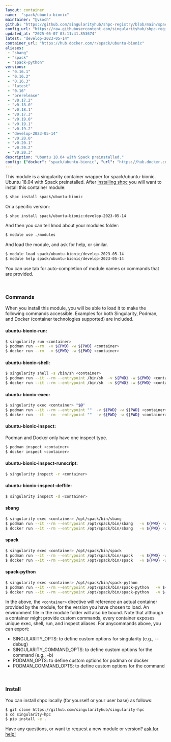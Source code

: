 ```yaml
---
layout: container
name:  "spack/ubuntu-bionic"
maintainer: "@vsoch"
github: "https://github.com/singularityhub/shpc-registry/blob/main/spack/ubuntu-bionic/container.yaml"
config_url: "https://raw.githubusercontent.com/singularityhub/shpc-registry/main/spack/ubuntu-bionic/container.yaml"
updated_at: "2025-05-07 03:11:41.853674"
latest: "develop-2023-05-14"
container_url: "https://hub.docker.com/r/spack/ubuntu-bionic"
aliases:
 - "sbang"
 - "spack"
 - "spack-python"
versions:
 - "0.16.1"
 - "0.16.2"
 - "0.16.3"
 - "latest"
 - "0.16"
 - "prerelease"
 - "v0.17.2"
 - "v0.18.0"
 - "v0.18.1"
 - "v0.17.3"
 - "v0.19.0"
 - "v0.19.1"
 - "v0.19.2"
 - "develop-2023-05-14"
 - "v0.20.0"
 - "v0.20.1"
 - "v0.20.2"
 - "v0.20.3"
description: "Ubuntu 18.04 with Spack preinstalled."
config: {"docker": "spack/ubuntu-bionic", "url": "https://hub.docker.com/r/spack/ubuntu-bionic", "maintainer": "@vsoch", "description": "Ubuntu 18.04 with Spack preinstalled.", "latest": {"develop-2023-05-14": "sha256:94f2f86d2a8d96e4e6a1ccbc7b9ddcad1f3145ccc83c92feba60cb4e0da14900"}, "tags": {"0.16.1": "sha256:8261977ff63fe420446c349f0e3bd4e09a6417ebb1008ab472861041f1edd11b", "0.16.2": "sha256:698899684998df4a49f02bce1cffca9aa59644477f94b1909fc26b2adf4c4be4", "0.16.3": "sha256:fd9bfae1b8133bfb1c8636434f5ec24b2deae94e6b21d533cf6ee6df19af0772", "latest": "sha256:c801f63fad64f33200e0436eff1c349577b8d404cfad8ed26ad22346870ebdf4", "0.16": "sha256:5c6e3f016333b48bc85fa3e42634bb77d8af318c28c69b575e279cd875a93fe0", "prerelease": "sha256:e8565c944612471f06df71364e2ae390a9483837d116b208e7b476086b05ba4a", "v0.17.2": "sha256:29730dee9527826dfb3de157f46daefa68cedb611b2b393d06f4cb074c3223c5", "v0.18.0": "sha256:585efe3455c4ecd1781f7cb711e5b072a3fbc18acc200550d9264f1124de51f1", "v0.18.1": "sha256:a08a59a72667ff9e2f66c9fdfe26f1aa856ab9c91e98e798fc1be91a51c9d677", "v0.17.3": "sha256:4f81a2008abd021dc128481caa31f607a0a659e08756886f79296b6dc3f0bf09", "v0.19.0": "sha256:4fe221bae91f1efa64ad10bb158ea2317781a64ecc6877cb61e80bdab15957de", "v0.19.1": "sha256:ba47c03551762bbd0c46758d576039af41dfb5e27f2619ab31cd4c382c17f7df", "v0.19.2": "sha256:1e6c9907e59b749665451d9a53fe586dbcfc3fd26d4af599ec12c66b0c2def30", "develop-2023-05-14": "sha256:94f2f86d2a8d96e4e6a1ccbc7b9ddcad1f3145ccc83c92feba60cb4e0da14900", "v0.20.0": "sha256:30ee804802b1fef7f0b9cc5943f246a044fa0072dd296bdada5ee89a8138eabc", "v0.20.1": "sha256:e37cb623169e7c935504f7f5b571eac16c8c737304eebf34d0fc78a4fd6b5305", "v0.20.2": "sha256:6a517d7d9367b40e357d5ca3924459c5bb58279ef63690ed228cdc3221a1ee1a", "v0.20.3": "sha256:e4188d7a88f6fef4a0e0cf6be875352af2bfe54c26c5d98167a5f4b9a7ad6eb3"}, "aliases": {"sbang": "/opt/spack/bin/sbang", "spack": "/opt/spack/bin/spack", "spack-python": "/opt/spack/bin/spack-python"}}
---
```


This module is a singularity container wrapper for spack/ubuntu-bionic.
Ubuntu 18.04 with Spack preinstalled.
After [installing shpc](#install) you will want to install this container module:


```bash
$ shpc install spack/ubuntu-bionic
```

Or a specific version:

```bash
$ shpc install spack/ubuntu-bionic:develop-2023-05-14
```

And then you can tell lmod about your modules folder:

```bash
$ module use ./modules
```

And load the module, and ask for help, or similar.

```bash
$ module load spack/ubuntu-bionic/develop-2023-05-14
$ module help spack/ubuntu-bionic/develop-2023-05-14
```

You can use tab for auto-completion of module names or commands that are provided.

<br>

### Commands

When you install this module, you will be able to load it to make the following commands accessible.
Examples for both Singularity, Podman, and Docker (container technologies supported) are included.

#### ubuntu-bionic-run:

```bash
$ singularity run <container>
$ podman run --rm  -v ${PWD} -w ${PWD} <container>
$ docker run --rm  -v ${PWD} -w ${PWD} <container>
```

#### ubuntu-bionic-shell:

```bash
$ singularity shell -s /bin/sh <container>
$ podman run --it --rm --entrypoint /bin/sh  -v ${PWD} -w ${PWD} <container>
$ docker run --it --rm --entrypoint /bin/sh  -v ${PWD} -w ${PWD} <container>
```

#### ubuntu-bionic-exec:

```bash
$ singularity exec <container> "$@"
$ podman run --it --rm --entrypoint ""  -v ${PWD} -w ${PWD} <container> "$@"
$ docker run --it --rm --entrypoint ""  -v ${PWD} -w ${PWD} <container> "$@"
```

#### ubuntu-bionic-inspect:

Podman and Docker only have one inspect type.

```bash
$ podman inspect <container>
$ docker inspect <container>
```

#### ubuntu-bionic-inspect-runscript:

```bash
$ singularity inspect -r <container>
```

#### ubuntu-bionic-inspect-deffile:

```bash
$ singularity inspect -d <container>
```


#### sbang

```bash
$ singularity exec <container> /opt/spack/bin/sbang
$ podman run --it --rm --entrypoint /opt/spack/bin/sbang   -v ${PWD} -w ${PWD} <container> -c " $@"
$ docker run --it --rm --entrypoint /opt/spack/bin/sbang   -v ${PWD} -w ${PWD} <container> -c " $@"
```


#### spack

```bash
$ singularity exec <container> /opt/spack/bin/spack
$ podman run --it --rm --entrypoint /opt/spack/bin/spack   -v ${PWD} -w ${PWD} <container> -c " $@"
$ docker run --it --rm --entrypoint /opt/spack/bin/spack   -v ${PWD} -w ${PWD} <container> -c " $@"
```


#### spack-python

```bash
$ singularity exec <container> /opt/spack/bin/spack-python
$ podman run --it --rm --entrypoint /opt/spack/bin/spack-python   -v ${PWD} -w ${PWD} <container> -c " $@"
$ docker run --it --rm --entrypoint /opt/spack/bin/spack-python   -v ${PWD} -w ${PWD} <container> -c " $@"
```



In the above, the `<container>` directive will reference an actual container provided
by the module, for the version you have chosen to load. An environment file in the
module folder will also be bound. Note that although a container
might provide custom commands, every container exposes unique exec, shell, run, and
inspect aliases. For anycommands above, you can export:

 - SINGULARITY_OPTS: to define custom options for singularity (e.g., --debug)
 - SINGULARITY_COMMAND_OPTS: to define custom options for the command (e.g., -b)
 - PODMAN_OPTS: to define custom options for podman or docker
 - PODMAN_COMMAND_OPTS: to define custom options for the command

<br>

### Install

You can install shpc locally (for yourself or your user base) as follows:

```bash
$ git clone https://github.com/singularityhub/singularity-hpc
$ cd singularity-hpc
$ pip install -e .
```

Have any questions, or want to request a new module or version? [ask for help!](https://github.com/singularityhub/singularity-hpc/issues)